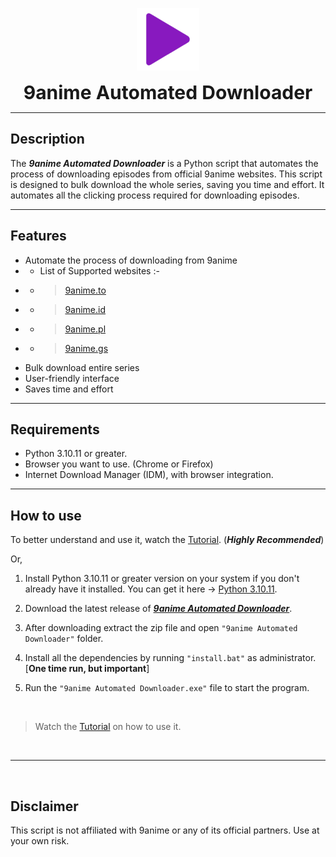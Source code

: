   
<p align="center">
  <img src="https://raw.githubusercontent.com/Fantasy-Boss/9anime-Automated-Downloader/main/assets/icon.png">
</p>

<p align="center">
    <b style="font-size: 30px;">9anime Automated Downloader</b>
</p>

* * *

## Description

The ***9anime Automated Downloader*** is a Python script that automates the process of downloading episodes from official 9anime websites. This script is designed to bulk download the whole series, saving you time and effort. It automates all the clicking process required for downloading episodes.

* * *

## Features

- Automate the process of downloading from 9anime
-  - List of Supported websites :-
-  -  > [9anime.to](https://9anime.to/home)
-  -  > [9anime.id](https://9anime.id/home)
-  -  > [9anime.pl](https://9anime.pl/home)
-  -  > [9anime.gs](https://9anime.gs/home)
- Bulk download entire series
- User-friendly interface
- Saves time and effort

* * *

## Requirements

- Python 3.10.11 or greater.
- Browser you want to use. (Chrome or Firefox)
- Internet Download Manager (IDM), with browser integration.

* * *

## How to use

To better understand and use it, watch the [Tutorial](https://www.google.com). (***Highly Recommended***)

Or,

1. Install Python 3.10.11 or greater version on your system if you don't already have it installed. You can get it here -> [Python 3.10.11](https://www.python.org/downloads/release/python-31011/).

2. Download the latest release of [***9anime Automated Downloader***](https://www.google.com).

3. After downloading extract the zip file and open `"9anime Automated Downloader"` folder.

4. Install all the dependencies by running `"install.bat"` as administrator. [__One time run, but important__]

5. Run the `"9anime Automated Downloader.exe"` file to start the program.

<br>

> Watch the [Tutorial](https://www.google.com) on how to use it.  

<br>

* * *
<br>


## Disclaimer

This script is not affiliated with 9anime or any of its official partners. Use at your own risk. 